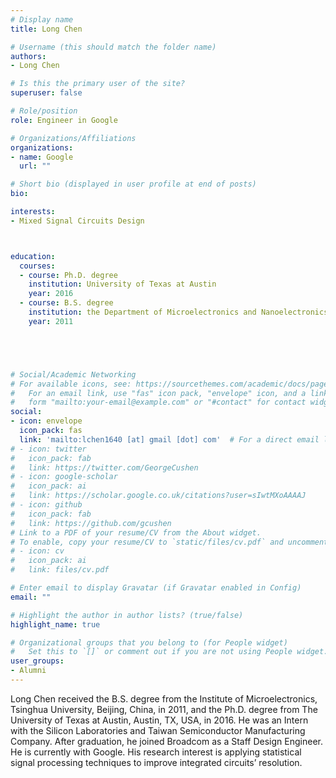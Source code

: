 ```yaml
---
# Display name
title: Long Chen

# Username (this should match the folder name)
authors:
- Long Chen

# Is this the primary user of the site?
superuser: false

# Role/position
role: Engineer in Google

# Organizations/Affiliations
organizations:
- name: Google
  url: ""

# Short bio (displayed in user profile at end of posts)
bio: 

interests:
- Mixed Signal Circuits Design



education:
  courses:
  - course: Ph.D. degree
    institution: University of Texas at Austin
    year: 2016
  - course: B.S. degree 
    institution: the Department of Microelectronics and Nanoelectronics, Tsinghua University, Beijing, China
    year: 2011





# Social/Academic Networking
# For available icons, see: https://sourcethemes.com/academic/docs/page-builder/#icons
#   For an email link, use "fas" icon pack, "envelope" icon, and a link in the
#   form "mailto:your-email@example.com" or "#contact" for contact widget.
social:
- icon: envelope
  icon_pack: fas
  link: 'mailto:lchen1640 [at] gmail [dot] com'  # For a direct email link, use "mailto:test@example.org".
# - icon: twitter
#   icon_pack: fab
#   link: https://twitter.com/GeorgeCushen
# - icon: google-scholar
#   icon_pack: ai
#   link: https://scholar.google.co.uk/citations?user=sIwtMXoAAAAJ
# - icon: github
#   icon_pack: fab
#   link: https://github.com/gcushen
# Link to a PDF of your resume/CV from the About widget.
# To enable, copy your resume/CV to `static/files/cv.pdf` and uncomment the lines below.
# - icon: cv
#   icon_pack: ai
#   link: files/cv.pdf

# Enter email to display Gravatar (if Gravatar enabled in Config)
email: ""

# Highlight the author in author lists? (true/false)
highlight_name: true

# Organizational groups that you belong to (for People widget)
#   Set this to `[]` or comment out if you are not using People widget.
user_groups:
- Alumni
---
```


Long Chen received the B.S. degree from the Institute of Microelectronics, Tsinghua University, Beijing, China, in 2011, and the Ph.D. degree from The University of Texas at Austin, Austin, TX, USA, in 2016. He was an Intern with the Silicon Laboratories and Taiwan Semiconductor Manufacturing Company. After graduation, he joined Broadcom as a Staff Design Engineer. He is currently with Google. His research interest is applying statistical signal processing techniques to improve integrated circuits’ resolution.